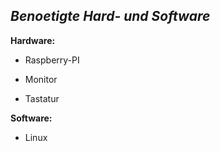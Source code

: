 *Benoetigte Hard- und Software*
---

**Hardware:** 

- Raspberry-PI 

- Monitor

- Tastatur



**Software:**

- Linux
